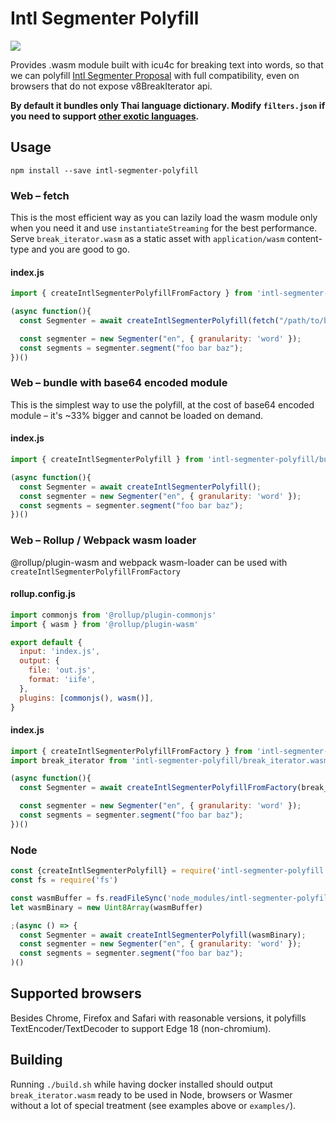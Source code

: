 # Intl Segmenter Polyfill

[![](https://img.shields.io/badge/npm-0.2.8-blue)](https://www.npmjs.com/package/intl-segmenter-polyfill)

Provides .wasm module built with icu4c for breaking text into words, so that we can polyfill [Intl Segmenter Proposal](https://github.com/tc39/proposal-intl-segmenter) with full compatibility, even on browsers that do not expose v8BreakIterator api.

**By default it bundles only Thai language dictionary. Modify `filters.json` if you need to support [other exotic languages](https://github.com/unicode-org/icu/tree/master/icu4c/source/data/brkitr/dictionaries).**

## Usage

```
npm install --save intl-segmenter-polyfill
```

### Web – fetch

This is the most efficient way as you can lazily load the wasm module only when you need it and use `instantiateStreaming` for the best performance. Serve `break_iterator.wasm` as a static asset with `application/wasm` content-type and you are good to go.

#### index.js
```js
import { createIntlSegmenterPolyfillFromFactory } from 'intl-segmenter-polyfill'

(async function(){
  const Segmenter = await createIntlSegmenterPolyfill(fetch("/path/to/break_iterator.wasm"));

  const segmenter = new Segmenter("en", { granularity: 'word' });
  const segments = segmenter.segment("foo bar baz");
})()
```

### Web – bundle with base64 encoded module

This is the simplest way to use the polyfill, at the cost of base64 encoded module – it's ~33% bigger and cannot be loaded on demand.

#### index.js
```js
import { createIntlSegmenterPolyfill } from 'intl-segmenter-polyfill/bundled'

(async function(){
  const Segmenter = await createIntlSegmenterPolyfill();
  const segmenter = new Segmenter("en", { granularity: 'word' });
  const segments = segmenter.segment("foo bar baz");
})()
```

### Web – Rollup / Webpack wasm loader

@rollup/plugin-wasm and webpack wasm-loader can be used with `createIntlSegmenterPolyfillFromFactory`

#### rollup.config.js
```js
import commonjs from '@rollup/plugin-commonjs'
import { wasm } from '@rollup/plugin-wasm'

export default {
  input: 'index.js',
  output: {
    file: 'out.js',
    format: 'iife',
  },
  plugins: [commonjs(), wasm()],
}

```

#### index.js
```js
import { createIntlSegmenterPolyfillFromFactory } from 'intl-segmenter-polyfill'
import break_iterator from 'intl-segmenter-polyfill/break_iterator.wasm'

(async function(){
  const Segmenter = await createIntlSegmenterPolyfillFromFactory(break_iterator);

  const segmenter = new Segmenter("en", { granularity: 'word' });
  const segments = segmenter.segment("foo bar baz");
})()
```

### Node

```js
const {createIntlSegmenterPolyfill} = require('intl-segmenter-polyfill')
const fs = require('fs')

const wasmBuffer = fs.readFileSync('node_modules/intl-segmenter-polyfill/break_iterator.wasm')
let wasmBinary = new Uint8Array(wasmBuffer)

;(async () => {
  const Segmenter = await createIntlSegmenterPolyfill(wasmBinary);
  const segmenter = new Segmenter("en", { granularity: 'word' });
  const segments = segmenter.segment("foo bar baz");
)()
```

## Supported browsers

Besides Chrome, Firefox and Safari with reasonable versions, it polyfills TextEncoder/TextDecoder to support Edge 18 (non-chromium).

## Building

Running `./build.sh` while having docker installed should output `break_iterator.wasm` ready to be used in Node, browsers or Wasmer without a lot of special treatment (see examples above or `examples/`).
